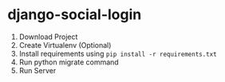 # django-social-login

1. Download Project
2. Create Virtualenv (Optional)
3. Install requirements using `pip install -r requirements.txt`
4. Run python migrate command
5. Run Server
